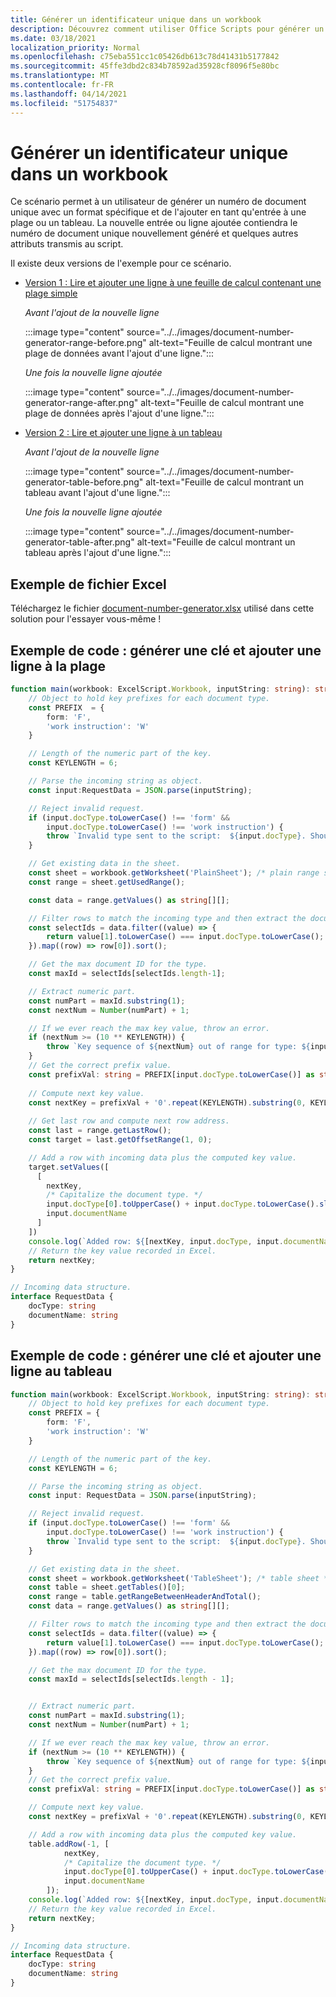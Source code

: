 ```yaml
---
title: Générer un identificateur unique dans un workbook
description: Découvrez comment utiliser Office Scripts pour générer un identificateur unique et ajouter une ligne à un tableau et une plage.
ms.date: 03/18/2021
localization_priority: Normal
ms.openlocfilehash: c75eba551cc1c05426db613c78d41431b5177842
ms.sourcegitcommit: 45ffe3dbd2c834b78592ad35928cf8096f5e80bc
ms.translationtype: MT
ms.contentlocale: fr-FR
ms.lasthandoff: 04/14/2021
ms.locfileid: "51754837"
---
```

# <a name="generate-a-unique-identifier-in-a-workbook"></a>Générer un identificateur unique dans un workbook

Ce scénario permet à un utilisateur de générer un numéro de document unique avec un format spécifique et de l'ajouter en tant qu'entrée à une plage ou un tableau. La nouvelle entrée ou ligne ajoutée contiendra le numéro de document unique nouvellement généré et quelques autres attributs transmis au script.

Il existe deux versions de l'exemple pour ce scénario.

* [Version 1 : Lire et ajouter une ligne à une feuille de calcul contenant une plage simple](#sample-code-generate-key-and-add-row-to-range)

    _Avant l'ajout de la nouvelle ligne_

    :::image type="content" source="../../images/document-number-generator-range-before.png" alt-text="Feuille de calcul montrant une plage de données avant l'ajout d'une ligne.":::

    _Une fois la nouvelle ligne ajoutée_

    :::image type="content" source="../../images/document-number-generator-range-after.png" alt-text="Feuille de calcul montrant une plage de données après l'ajout d'une ligne.":::

* [Version 2 : Lire et ajouter une ligne à un tableau](#sample-code-generate-key-and-add-row-to-table)

    _Avant l'ajout de la nouvelle ligne_

    :::image type="content" source="../../images/document-number-generator-table-before.png" alt-text="Feuille de calcul montrant un tableau avant l'ajout d'une ligne.":::

    _Une fois la nouvelle ligne ajoutée_

    :::image type="content" source="../../images/document-number-generator-table-after.png" alt-text="Feuille de calcul montrant un tableau après l'ajout d'une ligne.":::

## <a name="sample-excel-file"></a>Exemple de fichier Excel

Téléchargez le fichier <a href="document-number-generator.xlsx">document-number-generator.xlsx</a> utilisé dans cette solution pour l'essayer vous-même !

## <a name="sample-code-generate-key-and-add-row-to-range"></a>Exemple de code : générer une clé et ajouter une ligne à la plage

```TypeScript
function main(workbook: ExcelScript.Workbook, inputString: string): string {
    // Object to hold key prefixes for each document type.
    const PREFIX  = {
        form: 'F',
        'work instruction': 'W'
    }

    // Length of the numeric part of the key.
    const KEYLENGTH = 6;

    // Parse the incoming string as object.
    const input:RequestData = JSON.parse(inputString);

    // Reject invalid request.
    if (input.docType.toLowerCase() !== 'form' && 
        input.docType.toLowerCase() !== 'work instruction') {
        throw `Invalid type sent to the script:  ${input.docType}. Should be one of the following: ${Object.keys(PREFIX)}`
    }

    // Get existing data in the sheet.
    const sheet = workbook.getWorksheet('PlainSheet'); /* plain range sheet */
    const range = sheet.getUsedRange();

    const data = range.getValues() as string[][];

    // Filter rows to match the incoming type and then extract the document number column (index 0) and then sort it. 
    const selectIds = data.filter((value) => {
        return value[1].toLowerCase() === input.docType.toLowerCase();
    }).map((row) => row[0]).sort();

    // Get the max document ID for the type.
    const maxId = selectIds[selectIds.length-1];

    // Extract numeric part.
    const numPart = maxId.substring(1);
    const nextNum = Number(numPart) + 1;

    // If we ever reach the max key value, throw an error.
    if (nextNum >= (10 ** KEYLENGTH)) {
        throw `Key sequence of ${nextNum} out of range for type: ${input.docType}.`
    }
    // Get the correct prefix value.
    const prefixVal: string = PREFIX[input.docType.toLowerCase()] as string;
    
    // Compute next key value.
    const nextKey = prefixVal + '0'.repeat(KEYLENGTH).substring(0, KEYLENGTH - String(nextNum).length) + String(nextNum);
    
    // Get last row and compute next row address.
    const last = range.getLastRow();
    const target = last.getOffsetRange(1, 0);

    // Add a row with incoming data plus the computed key value.
    target.setValues([
      [
        nextKey, 
        /* Capitalize the document type. */
        input.docType[0].toUpperCase() + input.docType.toLowerCase().slice(1),
        input.documentName
      ]
    ])
    console.log(`Added row: ${[nextKey, input.docType, input.documentName]}`)
    // Return the key value recorded in Excel.
    return nextKey;
}

// Incoming data structure.
interface RequestData {
    docType: string
    documentName: string
}
```

## <a name="sample-code-generate-key-and-add-row-to-table"></a>Exemple de code : générer une clé et ajouter une ligne au tableau

```TypeScript
function main(workbook: ExcelScript.Workbook, inputString: string): string {
    // Object to hold key prefixes for each document type.
    const PREFIX = {
        form: 'F',
        'work instruction': 'W'
    }

    // Length of the numeric part of the key.
    const KEYLENGTH = 6;

    // Parse the incoming string as object.
    const input: RequestData = JSON.parse(inputString);

    // Reject invalid request.
    if (input.docType.toLowerCase() !== 'form' &&
        input.docType.toLowerCase() !== 'work instruction') {
        throw `Invalid type sent to the script:  ${input.docType}. Should be one of the following: ${Object.keys(PREFIX)}`
    }

    // Get existing data in the sheet.
    const sheet = workbook.getWorksheet('TableSheet'); /* table sheet */
    const table = sheet.getTables()[0];
    const range = table.getRangeBetweenHeaderAndTotal();
    const data = range.getValues() as string[][];

    // Filter rows to match the incoming type and then extract the document number column (index 0) and then sort it.
    const selectIds = data.filter((value) => {
        return value[1].toLowerCase() === input.docType.toLowerCase();
    }).map((row) => row[0]).sort();

    // Get the max document ID for the type.
    const maxId = selectIds[selectIds.length - 1];


    // Extract numeric part.
    const numPart = maxId.substring(1);
    const nextNum = Number(numPart) + 1;

    // If we ever reach the max key value, throw an error.
    if (nextNum >= (10 ** KEYLENGTH)) {
        throw `Key sequence of ${nextNum} out of range for type: ${input.docType}.`
    }
    // Get the correct prefix value.
    const prefixVal: string = PREFIX[input.docType.toLowerCase()] as string;

    // Compute next key value.
    const nextKey = prefixVal + '0'.repeat(KEYLENGTH).substring(0, KEYLENGTH - String(nextNum).length) + String(nextNum);

    // Add a row with incoming data plus the computed key value.
    table.addRow(-1, [
            nextKey,
            /* Capitalize the document type. */
            input.docType[0].toUpperCase() + input.docType.toLowerCase().slice(1),
            input.documentName
        ]);
    console.log(`Added row: ${[nextKey, input.docType, input.documentName]}`)
    // Return the key value recorded in Excel.
    return nextKey;
}

// Incoming data structure.
interface RequestData {
    docType: string
    documentName: string
}
```
